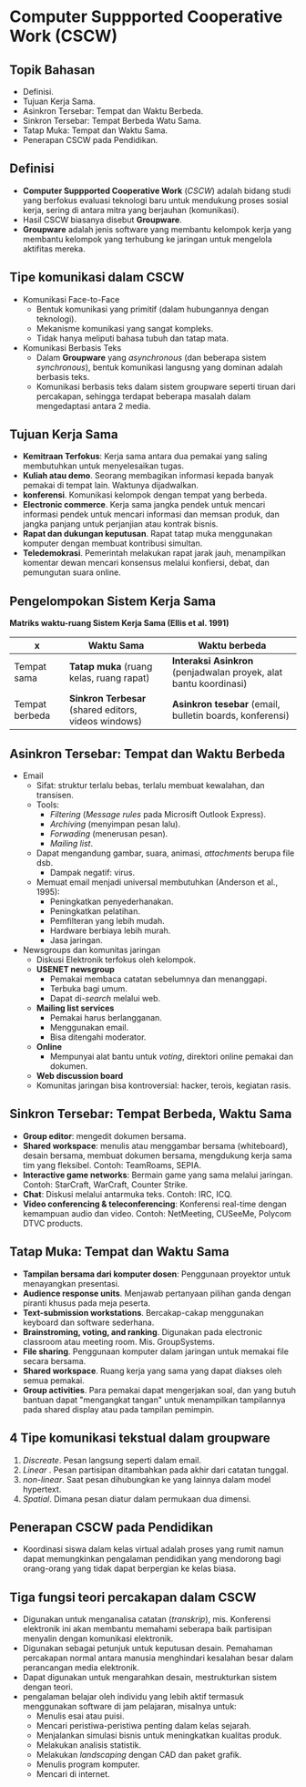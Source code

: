 # Computer Suppported Cooperative Work (CSCW)

## Topik Bahasan

- Definisi.
- Tujuan Kerja Sama.
- Asinkron Tersebar: Tempat dan Waktu Berbeda.
- Sinkron Tersebar: Tempat Berbeda Watu Sama.
- Tatap Muka: Tempat dan Waktu Sama.
- Penerapan CSCW pada Pendidikan.

## Definisi

- **Computer Suppported Cooperative Work** (_CSCW_) adalah bidang studi yang berfokus evaluasi teknologi baru untuk mendukung proses sosial kerja, sering di antara mitra yang berjauhan (komunikasi).
- Hasil CSCW biasanya disebut **Groupware**.
- **Groupware** adalah jenis software yang membantu kelompok kerja yang membantu kelompok yang terhubung ke jaringan untuk mengelola aktifitas mereka.

## Tipe komunikasi dalam CSCW

- Komunikasi Face-to-Face
  - Bentuk komunikasi yang primitif (dalam hubungannya dengan teknologi).
  - Mekanisme komunikasi yang sangat kompleks.
  - Tidak hanya meliputi bahasa tubuh dan tatap mata.
- Komunikasi Berbasis Teks
  - Dalam **Groupware** yang _asynchronous_ (dan beberapa sistem _synchronous_), bentuk komunikasi langusng yang dominan adalah berbasis teks.
  - Komunikasi berbasis teks dalam sistem groupware seperti tiruan dari percakapan, sehingga terdapat beberapa masalah dalam mengedaptasi antara 2 media.

## Tujuan Kerja Sama

- **Kemitraan Terfokus**: Kerja sama antara dua pemakai yang saling membutuhkan untuk menyelesaikan tugas.
- **Kuliah atau demo**. Seorang membagikan informasi kepada banyak pemakai di tempat lain. Waktunya dijadwalkan.
- **konferensi**. Komunikasi kelompok dengan tempat yang berbeda.
- **Electronic commerce**. Kerja sama jangka pendek untuk mencari informasi pendek untuk mencari informasi dan memsan produk, dan jangka panjang untuk perjanjian atau kontrak bisnis.
- **Rapat dan dukungan keputusan**. Rapat tatap muka menggunakan komputer dengan membuat kontribusi simultan.
- **Teledemokrasi**. Pemerintah melakukan rapat jarak jauh, menampilkan komentar dewan mencari konsensus melalui konfiersi, debat, dan pemungutan suara online.

## Pengelompokan Sistem Kerja Sama

**Matriks waktu-ruang Sistem Kerja Sama (Ellis et al. 1991)**

| x              | Waktu Sama                                            | Waktu berbeda                                                      |
| -------------- | ----------------------------------------------------- | ------------------------------------------------------------------ |
| Tempat sama    | **Tatap muka** (ruang kelas, ruang rapat)             | **Interaksi Asinkron** (penjadwalan proyek, alat bantu koordinasi) |
| Tempat berbeda | **Sinkron Terbesar** (shared editors, videos windows) | **Asinkron tesebar** (email, bulletin boards, konferensi)          |

## Asinkron Tersebar: Tempat dan Waktu Berbeda

- Email
  - Sifat: struktur terlalu bebas, terlalu membuat kewalahan, dan transisen.
  - Tools:
    - _Filtering_ (_Message rules_ pada Microsift Outlook Express).
    - _Archiving_ (menyimpan pesan lalu).
    - _Forwading_ (menerusan pesan).
    - _Mailing list_.
  - Dapat mengandung gambar, suara, animasi, _attachments_ berupa file dsb.
    - Dampak negatif: virus.
  - Memuat email menjadi universal membutuhkan (Anderson et al., 1995):
    - Peningkatkan penyederhanakan.
    - Peningkatkan pelatihan.
    - Pemfilteran yang lebih mudah.
    - Hardware berbiaya lebih murah.
    - Jasa jaringan.
- Newsgroups dan komunitas jaringan
  - Diskusi Elektronik terfokus oleh kelompok.
  - **USENET newsgroup**
    - Pemakai membaca catatan sebelumnya dan menanggapi.
    - Terbuka bagi umum.
    - Dapat di-_search_ melalui web.
  - **Mailing list services**
    - Pemakai harus berlangganan.
    - Menggunakan email.
    - Bisa ditengahi moderator.
  - **Online**
    - Mempunyai alat bantu untuk _voting_, direktori online pemakai dan dokumen.
  - **Web discussion board**
  - Komunitas jaringan bisa kontroversial: hacker, terois, kegiatan rasis.

## Sinkron Tersebar: Tempat Berbeda, Waktu Sama

- **Group editor**: mengedit dokumen bersama.
- **Shared workspace**: menulis atau menggambar bersama (whiteboard), desain bersama, membuat dokumen bersama, mengdukung kerja sama tim yang fleksibel. Contoh: TeamRoams, SEPIA.
- **Interactive game networks**: Bermain game yang sama melalui jaringan. Contoh: StarCraft, WarCraft, Counter Strike.
- **Chat**: Diskusi melalui antarmuka teks. Contoh: IRC, ICQ.
- **Video conferencing & teleconferencing**: Konferensi real-time dengan kemampuan audio dan video. Contoh: NetMeeting, CUSeeMe, Polycom DTVC products.

## Tatap Muka: Tempat dan Waktu Sama

- **Tampilan bersama dari komputer dosen**: Penggunaan proyektor untuk menayangkan presentasi.
- **Audience response units**. Menjawab pertanyaan pilihan ganda dengan piranti khusus pada meja peserta.
- **Text-submission workstations**. Bercakap-cakap menggunakan keyboard dan software sederhana.
- **Brainstroming, voting, and ranking**. Digunakan pada electronic classroom atau meeting room. Mis. GroupSystems.
- **File sharing**. Penggunaan komputer dalam jaringan untuk memakai file secara bersama.
- **Shared workspace**. Ruang kerja yang sama yang dapat diakses oleh semua pemakai.
- **Group activities**. Para pemakai dapat mengerjakan soal, dan yang butuh bantuan dapat "mengangkat tangan" untuk menampilkan tampilannya pada shared display atau pada tampilan pemimpin.

## 4 Tipe komunikasi tekstual dalam groupware

1. _Discreate_. Pesan langsung seperti dalam email.
2. _Linear_ . Pesan partisipan ditambahkan pada akhir dari catatan tunggal.
3. _non-linear_. Saat pesan dihubungkan ke yang lainnya dalam model hypertext.
4. _Spatial_. Dimana pesan diatur dalam permukaan dua dimensi.

## Penerapan CSCW pada Pendidikan

- Koordinasi siswa dalam kelas virtual adalah proses yang rumit namun dapat memungkinkan pengalaman pendidikan yang mendorong bagi orang-orang yang tidak dapat berpergian ke kelas biasa.

## Tiga fungsi teori percakapan dalam CSCW

- Digunakan untuk menganalisa catatan (_transkrip_), mis. Konferensi elektronik ini akan membantu memahami seberapa baik partisipan menyalin dengan komunikasi elektronik.
- Digunakan sebagai petunjuk untuk keputusan desain. Pemahaman percakapan normal antara manusia menghindari kesalahan besar dalam perancangan media elektronik.
- Dapat digunakan untuk mengarahkan desain, mestrukturkan sistem dengan teori.
- pengalaman belajar oleh individu yang lebih aktif termasuk menggunakan software di jam pelajaran, misalnya untuk:
  - Menulis esai atau puisi.
  - Mencari peristiwa-peristiwa penting dalam kelas sejarah.
  - Menjalankan simulasi bisnis untuk meningkatkan kualitas produk.
  - Melakukan analisis statistik.
  - Melakukan *landscaping* dengan CAD dan paket grafik.
  - Menulis program komputer.
  - Mencari di internet.
